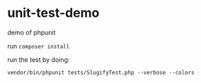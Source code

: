 # unit-test-demo
demo of phpunit

run ```composer install```

run the test by doing:

```vendor/bin/phpunit tests/SlugifyTest.php --verbose --colors```

